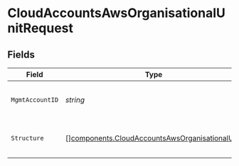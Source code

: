 # CloudAccountsAwsOrganisationalUnitRequest


## Fields

| Field                                                                                                            | Type                                                                                                             | Required                                                                                                         | Description                                                                                                      |
| ---------------------------------------------------------------------------------------------------------------- | ---------------------------------------------------------------------------------------------------------------- | ---------------------------------------------------------------------------------------------------------------- | ---------------------------------------------------------------------------------------------------------------- |
| `MgmtAccountID`                                                                                                  | *string*                                                                                                         | :heavy_check_mark:                                                                                               | AWS Control Tower Management Account ID.                                                                         |
| `Structure`                                                                                                      | [][components.CloudAccountsAwsOrganisationalUnit](../../models/components/cloudaccountsawsorganisationalunit.md) | :heavy_check_mark:                                                                                               | Organisational Structure of the AWS Account.                                                                     |